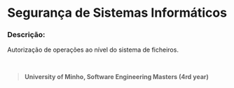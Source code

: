 # Segurança de Sistemas Informáticos

### Descrição:
Autorização de operações ao nível do sistema de ficheiros.

<br>

>**University of Minho, Software Engineering Masters (4rd year)**
